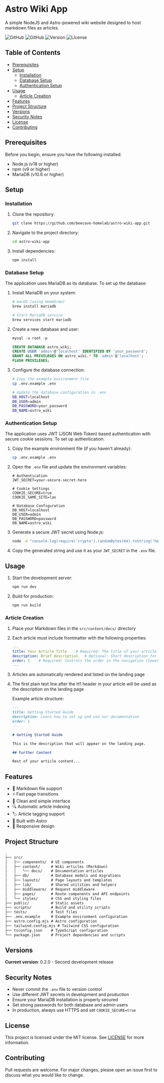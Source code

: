 # Astro Wiki App

A simple NodeJS and Astro-powered wiki website designed to host markdown files as articles.

![GitHub](https://img.shields.io/badge/framework-Astro-orange)
![GitHub](https://img.shields.io/badge/runtime-Node.js-green)
![Version](https://img.shields.io/badge/version-0.2.0-blue)
![License](https://img.shields.io/badge/license-MIT-yellow)

## Table of Contents

- [Prerequisites](#prerequisites)
- [Setup](#setup)
  - [Installation](#installation)
  - [Database Setup](#database-setup)
  - [Authentication Setup](#authentication-setup)
- [Usage](#usage)
  - [Article Creation](#article-creation)
- [Features](#features)
- [Project Structure](#project-structure)
- [Versions](#versions)
- [Security Notes](#security-notes)
- [License](#license)
- [Contributing](#contributing)

## Prerequisites

Before you begin, ensure you have the following installed:
- Node.js (v18 or higher)
- npm (v9 or higher)
- MariaDB (v10.6 or higher)

## Setup

### Installation

1. Clone the repository:

    ```bash
    git clone https://github.com/beecave-homelab/astro-wiki-app.git
    ```

2. Navigate to the project directory:

    ```bash
    cd astro-wiki-app
    ```

3. Install dependencies:

    ```bash
    npm install
    ```

### Database Setup

The application uses MariaDB as its database. To set up the database:

1. Install MariaDB on your system:

    ```bash
    # macOS (using Homebrew)
    brew install mariadb

    # Start MariaDB service
    brew services start mariadb
    ```

2. Create a new database and user:

    ```sql
    mysql -u root -p

    CREATE DATABASE astro_wiki;
    CREATE USER 'admin'@'localhost' IDENTIFIED BY 'your_password';
    GRANT ALL PRIVILEGES ON astro_wiki.* TO 'admin'@'localhost';
    FLUSH PRIVILEGES;
    ```

3. Configure the database connection:

    ```bash
    # Copy the example environment file
    cp .env.example .env

    # Update the database configuration in .env
    DB_HOST=localhost
    DB_USER=admin
    DB_PASSWORD=your_password
    DB_NAME=astro_wiki
    ```

### Authentication Setup

The application uses JWT (JSON Web Token) based authentication with secure cookie sessions. To set up authentication:

1. Copy the example environment file (if you haven't already):

    ```bash
    cp .env.example .env
    ```

2. Open the `.env` file and update the environment variables:

    ```env
    # Authentication
    JWT_SECRET=your-secure-secret-here

    # Cookie Settings
    COOKIE_SECURE=true
    COOKIE_SAME_SITE=lax

    # Database Configuration
    DB_HOST=localhost
    DB_USER=admin
    DB_PASSWORD=password
    DB_NAME=astro_wiki
    ```

3. Generate a secure JWT secret using Node.js:

    ```bash
    node -e "console.log(require('crypto').randomBytes(64).toString('hex'))"
    ```

4. Copy the generated string and use it as your `JWT_SECRET` in the `.env` file.

## Usage

1. Start the development server:

    ```bash
    npm run dev
    ```

2. Build for production:

    ```bash
    npm run build
    ```

### Article Creation

1. Place your Markdown files in the `src/content/docs/` directory

2. Each article must include frontmatter with the following properties:

    ```yaml
    ---
    title: Your Article Title    # Required: The title of your article
    description: Brief description   # Optional: Short description for SEO
    order: 1    # Required: Controls the order in the navigation (lower numbers first)
    ---
    ```

3. Articles are automatically rendered and listed on the landing page

4. The first plain text line after the H1 header in your article will be used as the description on the landing page

    Example article structure:

    ```markdown
    ---
    title: Getting Started Guide
    description: Learn how to set up and use our documentation
    order: 1
    ---

    # Getting Started Guide

    This is the description that will appear on the landing page.

    ## Further Content

    Rest of your article content...
    ```

## Features

- 📝 Markdown file support
- ⚡ Fast page transitions
- 🎨 Clean and simple interface
- 🔍 Automatic article indexing
- 🏷️ Article tagging support
- 🚀 Built with Astro
- 📱 Responsive design

## Project Structure

```markdown
.
├── src/
│   ├── components/  # UI components
│   ├── content/     # Wiki articles (Markdown)
│   │   └── docs/    # Documentation articles
│   ├── db/          # Database models and migrations
│   ├── layouts/     # Page layouts and templates
│   ├── lib/         # Shared utilities and helpers
│   ├── middleware/  # Request middleware
│   ├── pages/       # Route components and API endpoints
│   └── styles/      # CSS and styling files
├── public/          # Static assets
├── scripts/         # Build and utility scripts
├── tests/           # Test files
├── .env.example     # Example environment configuration
├── astro.config.mjs # Astro configuration
├── tailwind.config.mjs # Tailwind CSS configuration
├── tsconfig.json    # TypeScript configuration
└── package.json     # Project dependencies and scripts
```

## Versions

**Current version**: 0.2.0 - Second development release

## Security Notes

- Never commit the `.env` file to version control
- Use different JWT secrets in development and production
- Ensure your MariaDB installation is properly secured
- Set strong passwords for both database and admin users
- In production, always use HTTPS and set `COOKIE_SECURE=true`

## License

This project is licensed under the MIT license. See [LICENSE](LICENSE) for more information.

## Contributing

Pull requests are welcome. For major changes, please open an issue first to discuss what you would like to change.
